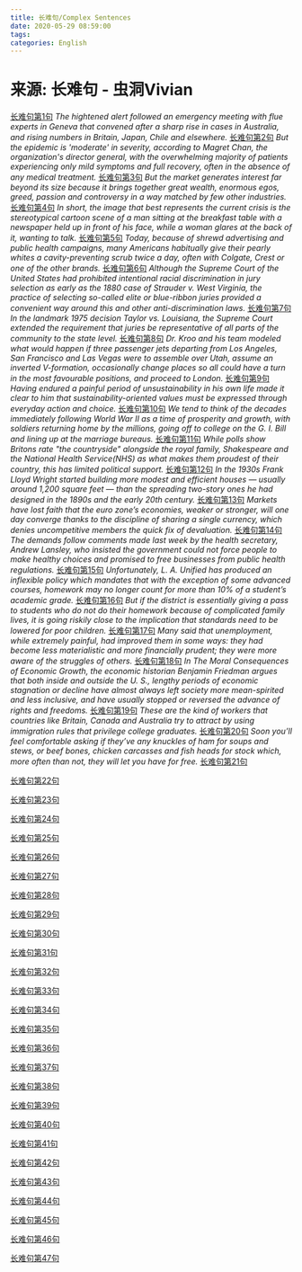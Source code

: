 ```yaml
---
title: 长难句/Complex Sentences
date: 2020-05-29 08:59:00
tags:
categories: English
---
```


# **来源: 长难句 - 虫洞Vivian**

[长难句第1句](https://mp.weixin.qq.com/s/V8Yy_XIL1bpcgCSNBo6LyQ)
*The hightened alert followed an emergency meeting with flue experts in Geneva that convened after a sharp rise in cases in Australia, and rising numbers in Britain, Japan, Chile and elsewhere.*
[长难句第2句](https://mp.weixin.qq.com/s/yAbS5RUy-XLQKOiJxblsUA)
*But the epidemic is 'moderate' in severity, according to Magret Chan, the organization's director general, with the overwhelming majority of patients experiencing only mild symptoms and full recovery, often in the absence of any medical treatment.*
[长难句第3句](https://mp.weixin.qq.com/s/6oq_SSlnHc-_zyS_IZNiVA)
*But the market generates interest far beyond its size because it brings together great wealth, enormous egos, greed, passion and controversy in a way matched by few other industries.*
[长难句第4句](https://mp.weixin.qq.com/s/mXXpJrOkFstMCj2dDwXeIQ)
*In short, the image that best represents the current crisis is the stereotypical cartoon scene of a man sitting at the breakfast table with a newspaper held up in front of his face, while a woman glares at the back of it, wanting to talk.*
[长难句第5句](https://mp.weixin.qq.com/s/RSMqM1CKhVkEL2qHoCmitg)
*Today, because of shrewd advertising and public health campaigns, many Americans habitually give their pearly whites a cavity-preventing scrub twice a day, often with Colgate, Crest or one of the other brands.*
[长难句第6句](https://mp.weixin.qq.com/s/psnw-gTlzv7_QMnNnP6qpw)
*Although the Supreme Court of the United States had prohibited intentional racial discrimination in jury selection as early as the 1880 case of Strauder v. West Virginia, the practice of selecting so-called elite or blue-ribbon juries provided a convenient way around this and other anti-discrimination laws.*
[长难句第7句](https://mp.weixin.qq.com/s/OZmvDDA_33PcaxvaM2KyPg)
*In the landmark 1975 decision Taylor vs. Louisiana, the Supreme Court extended the requirement that juries be representative of all parts of the community to the state level.*
[长难句第8句](https://mp.weixin.qq.com/s/Y5mansnOCrW6nIjjOjH8lw)
*Dr. Kroo and his team modeled what would happen if three passenger jets departing from Los Angeles, San Francisco and Las Vegas were to assemble over Utah, assume an inverted V-formation, occasionally change places so all could have a turn in the most favourable positions, and proceed to London.*
[长难句第9句](https://mp.weixin.qq.com/s/Tsn03h9dfoJasdStzPQH7Q)
*Having endured a painful period of unsustainability in his own life made it clear to him that sustainability-oriented values must be expressed through everyday action and choice.*
[长难句第10句](https://mp.weixin.qq.com/s/pwHFU_9x2CKziDar5aOGCg)
*We tend to think of the decades immediately following World War II as a time of prosperity and growth, with soldiers returning home by the millions, going off to college on the G. I. Bill and lining up at the marriage bureaus.*
[长难句第11句](https://mp.weixin.qq.com/s/qNkWxnoRdK6RULNyFk020A)
*While polls show Britons rate "the countryside" alongside the royal family, Shakespeare and the National Health Service(NHS) as what makes them proudest of their country, this has limited political support.*
[长难句第12句](https://mp.weixin.qq.com/s/PzQynUUpXMKrZDJv2SAzAg)
*In the 1930s Frank Lloyd Wright started building more modest and efficient houses — usually around 1,200 square feet — than the spreading two-story ones he had designed in the 1890s and the early 20th century.*
[长难句第13句](https://mp.weixin.qq.com/s/YFJ2-s1IcXo05ZeoE_2CbA)
*Markets have lost faith  that the euro zone’s economies, weaker or stronger, will one day converge thanks to the discipline of sharing a single currency, which denies uncompetitive members the quick fix of devaluation.*
[长难句第14句](https://mp.weixin.qq.com/s/vLezEt5leUQJah-_LSlvVw)
*The demands follow comments made last week by the health secretary, Andrew Lansley, who insisted the government could not force people to make healthy choices and promised to free businesses from public health regulations.*
[长难句第15句](https://mp.weixin.qq.com/s/S_DJrIp3UUAesceolRFJZQ)
*Unfortunately, L. A. Unified has produced an inflexible policy which mandates that with the exception of some advanced courses, homework may no longer count for more than 10% of a student’s academic grade.*
[长难句第16句](https://mp.weixin.qq.com/s/SLZe0mm-0IJwDXI08IMTZw)
*But if the district is essentially giving a pass to students who do not do their homework because of complicated family lives, it is going riskily close to the implication that standards need to be lowered for poor children.*
[长难句第17句](https://mp.weixin.qq.com/s/qaPG-TdzzX3cPVhRohcSmQ)
*Many said that unemployment, while extremely painful, had improved them in some ways: they had become less materialistic and more financially prudent; they were more aware of the struggles of others.*
[长难句第18句](https://mp.weixin.qq.com/s/xsj9oRBGK4J1HEukETsZRw)
*In The Moral Consequences of Economic Growth, the economic historian Benjamin Friedman argues that both inside and outside the U. S., lengthy periods of economic stagnation or decline have almost always left society more mean-spirited and less inclusive, and have usually stopped or reversed the advance of rights and freedoms.*
[长难句第19句](https://mp.weixin.qq.com/s/oEPJyJxFJJBQFHmgYZCYcQ)
*These are the kind of workers that countries like Britain, Canada and Australia try to attract by using immigration rules that privilege college graduates.*
[长难句第20句](https://mp.weixin.qq.com/s/OeDrFjSWTMVIit00jt9e1w)
*Soon you’ll feel comfortable asking if they’ve any knuckles of ham for soups and stews, or beef bones, chicken carcasses and fish heads for stock which, more often than not, they will let you have for free.*
[长难句第21句](https://mp.weixin.qq.com/s/I70W1DXn7lgxwmG9MZtfCw)

[长难句第22句](https://mp.weixin.qq.com/s/RyttCuJ-x5pWDXJ0HMamhQ)

[长难句第23句](https://mp.weixin.qq.com/s/wOt8018kCXJpgfzyU9mkog)

[长难句第24句](https://mp.weixin.qq.com/s/OIsnGD1zfzOiWUiZ6sgJAw)

[长难句第25句](https://mp.weixin.qq.com/s/gS1-sP8PTvjJR_NKwFAJJA)

[长难句第26句](https://mp.weixin.qq.com/s/tu1xo4s_bgP6EbczWmEMBg)

[长难句第27句](https://mp.weixin.qq.com/s/wdGjt_XEtvZwJDKqvciOdQ)

[长难句第28句](https://mp.weixin.qq.com/s/7A136sb1cdD3VO2TeB5g_w)

[长难句第29句](https://mp.weixin.qq.com/s/lEO3MqXIPmmlhIxsC14E9g)

[长难句第30句](https://mp.weixin.qq.com/s/nQri4CJDIi_M2MmNfnCQ5Q)

[长难句第31句](https://mp.weixin.qq.com/s/mPLa3ciou27OWJ1-QE4yCg)

[长难句第32句](https://mp.weixin.qq.com/s/W_7oKCOafOOveJSrj3RKtw)

[长难句第33句](https://mp.weixin.qq.com/s/aTLkQhDfYgpg-meBkWWRww)

[长难句第34句](https://mp.weixin.qq.com/s/Y8W5icOmE_vYmWhwf2uTmA)

[长难句第35句](https://mp.weixin.qq.com/s/aICC2DaAGdfS2TB9O7jlww)

[长难句第36句](https://mp.weixin.qq.com/s/T1CBIMU5ljjTzMtfpscinQ)

[长难句第37句](https://mp.weixin.qq.com/s/DeIv9RAb7LhhNO6fydOWOg)

[长难句第38句](https://mp.weixin.qq.com/s/mT48qXdQjr4iuWbyYEwQ1Q)

[长难句第39句](https://mp.weixin.qq.com/s/fSUyRMGYC8TDZjm2vgfWFA)

[长难句第40句](https://mp.weixin.qq.com/s/qz-IfjYoeWpBQEHU_jwBhw)

[长难句第41句](https://mp.weixin.qq.com/s/PY17LwS2mLlIcWecK2MXMw)

[长难句第42句](https://mp.weixin.qq.com/s/M7hW04Oivxvkd1I2ExClDg)

[长难句第43句](https://mp.weixin.qq.com/s/bhW9ujitJ2EfSi4IJKGKHg)

[长难句第44句](https://mp.weixin.qq.com/s/Ly42ZTB2GjD8gYprimIpLQ)

[长难句第45句](https://mp.weixin.qq.com/s/FFM0eRyzEDi_43bUClbOnA)

[长难句第46句](https://mp.weixin.qq.com/s/dLytMjZqdXdNqxQo_0Gh0Q)

[长难句第47句](https://mp.weixin.qq.com/s/I19evWWX31OSWCYyZD8Vzg)
























